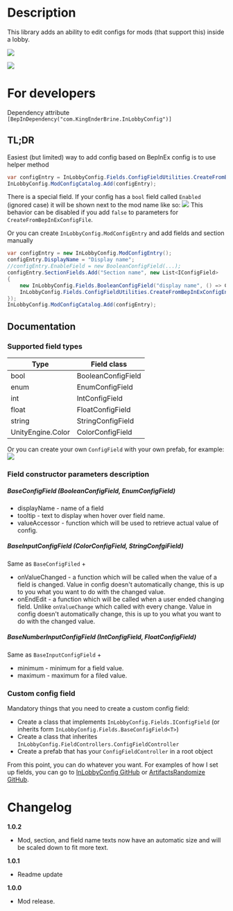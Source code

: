 # Description
This library adds an ability to edit configs for mods (that support this) inside a lobby.

![](https://cdn.discordapp.com/attachments/706089456855154778/779311648838123580/unknown.png)

![](https://cdn.discordapp.com/attachments/706089456855154778/779311244020678656/unknown.png)

# For developers
Dependency attribute `[BepInDependency("com.KingEnderBrine.InLobbyConfig")]`

## TL;DR
Easiest (but limited) way to add config based on BepInEx config is to use helper method
```cs
var configEntry = InLobbyConfig.Fields.ConfigFieldUtilities.CreateFromBepInExConfigFile(Config, "Display name");
InLobbyConfig.ModConfigCatalog.Add(configEntry);
```
There is a special field. If your config has a `bool` field called `Enabled` (ignored case) it will be shown next to the mod name like so:
![](https://cdn.discordapp.com/attachments/706089456855154778/779342121852600380/unknown.png)
This behavior can be disabled if you add `false` to parameters for `CreateFromBepInExConfigFile`.

Or you can create `InLobbyConfig.ModConfigEntry` and add fields and section manually 
```cs
var configEntry = new InLobbyConfig.ModConfigEntry();
configEntry.DisplayName = "Display name";
//configEntry.EnableField = new BooleanConfigField(...);
configEntry.SectionFields.Add("Section name", new List<IConfigField>
{
    new InLobbyConfig.Fields.BooleanConfigField("display name", () => ConfigField.Value, (newValue) => ConfigField.Value = newValue),
    InLobbyConfig.Fields.ConfigFieldUtilities.CreateFromBepInExConfigEntry<int>(ConfigField)
});
InLobbyConfig.ModConfigCatalog.Add(configEntry);
```

## Documentation
### Supported field types
|Type|Field class|
|----|---|
|bool|BooleanConfigField|
|enum|EnumConfigField|
|int|IntConfigField|
|float|FloatConfigField|
|string|StringConfigField|
|UnityEngine.Color|ColorConfigField|

Or you can create your own `ConfigField` with your own prefab, for example:
![](https://cdn.discordapp.com/attachments/706089456855154778/779332991742771237/unknown.png)

### Field constructor parameters description
##### BaseConfigField (BooleanConfigField, EnumConfigField)

* displayName - name of a field
* tooltip - text to display when hover over field name.
* valueAccessor - function which will be used to retrieve actual value of config.

##### BaseInputConfigField (ColorConfigField, StringConfgiField)
Same as `BaseConfigFiled` +

* onValueChanged - a function which will be called when the value of a field is changed. Value in config doesn't automatically change, this is up to you what you want to do with the changed value.
* onEndEdit - a function which will be called when a user ended changing field. Unlike `onValueChange` which called with every change. Value in config doesn't automatically change, this is up to you what you want to do with the changed value.

##### BaseNumberInputConfigField (IntConfigField, FloatConfigField)
Same as `BaseInputConfigField` +

* minimum - minimum for a field value.
* maximum - maximum for a filed value.

### Custom config field
Mandatory things that you need to create a custom config field:

* Create a class that implements `InLobbyConfig.Fields.IConfigField` (or inherits form `InLobbyConfig.Fields.BaseConfigField<T>`)
* Create a class that inherites `InLobbyConfig.FieldControllers.ConfigFieldController`
* Create a prefab that has your `ConfigFieldController` in a root object

From this point, you can do whatever you want. For examples of how I set up fields, you can go to [InLobbyConfig GitHub](https://github.com/KingEnderBrine/-RoR2-InLobbyConfig) or [ArtifactsRandomize GitHub](https://github.com/KingEnderBrine/-RoR2-ArtifactsRandomizer).

# Changelog
**1.0.2**

* Mod, section, and field name texts now have an automatic size and will be scaled down to fit more text.

**1.0.1**

* Readme update

**1.0.0**

* Mod release.